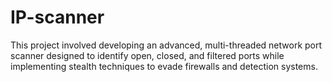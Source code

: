 # IP-scanner
This project involved developing an advanced, multi-threaded network port scanner designed to identify open, closed, and filtered ports while implementing stealth techniques to evade firewalls and detection systems.
